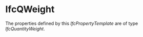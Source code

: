 IfcQWeight
==========
The properties defined by this _IfcPropertyTemplate_ are of type
_IfcQuantityWeight_.


